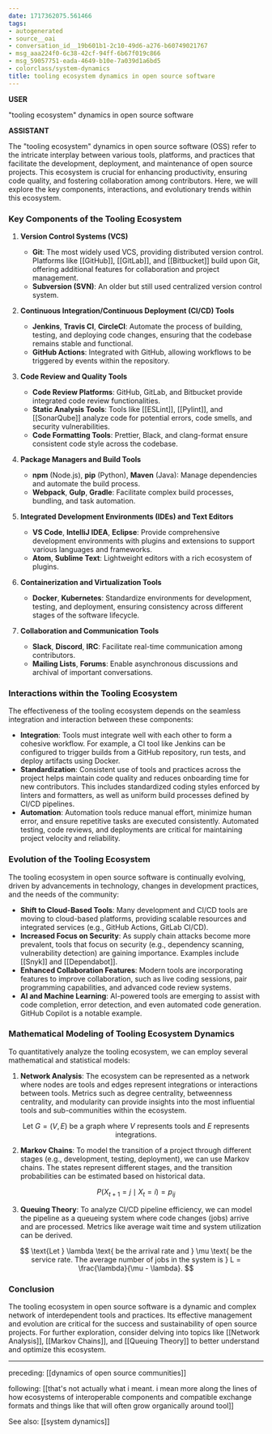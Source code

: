 ```yaml
---
date: 1717362075.561466
tags:
- autogenerated
- source__oai
- conversation_id__19b601b1-2c10-49d6-a276-b60749021767
- msg_aaa224f0-6c38-42cf-94ff-6b67f019c866
- msg_59057751-eada-4649-b10e-7a039d1a6bd5
- colorclass/system-dynamics
title: tooling ecosystem dynamics in open source software
---
```


**USER**

"tooling ecosystem" dynamics in open source software


**ASSISTANT**

The "tooling ecosystem" dynamics in open source software (OSS) refer to the intricate interplay between various tools, platforms, and practices that facilitate the development, deployment, and maintenance of open source projects. This ecosystem is crucial for enhancing productivity, ensuring code quality, and fostering collaboration among contributors. Here, we will explore the key components, interactions, and evolutionary trends within this ecosystem.

### Key Components of the Tooling Ecosystem

1. **Version Control Systems (VCS)**
   - **Git**: The most widely used VCS, providing distributed version control. Platforms like [[GitHub]], [[GitLab]], and [[Bitbucket]] build upon Git, offering additional features for collaboration and project management.
   - **Subversion (SVN)**: An older but still used centralized version control system.

2. **Continuous Integration/Continuous Deployment (CI/CD) Tools**
   - **Jenkins**, **Travis CI**, **CircleCI**: Automate the process of building, testing, and deploying code changes, ensuring that the codebase remains stable and functional.
   - **GitHub Actions**: Integrated with GitHub, allowing workflows to be triggered by events within the repository.

3. **Code Review and Quality Tools**
   - **Code Review Platforms**: GitHub, GitLab, and Bitbucket provide integrated code review functionalities.
   - **Static Analysis Tools**: Tools like [[ESLint]], [[Pylint]], and [[SonarQube]] analyze code for potential errors, code smells, and security vulnerabilities.
   - **Code Formatting Tools**: Prettier, Black, and clang-format ensure consistent code style across the codebase.

4. **Package Managers and Build Tools**
   - **npm** (Node.js), **pip** (Python), **Maven** (Java): Manage dependencies and automate the build process.
   - **Webpack**, **Gulp**, **Gradle**: Facilitate complex build processes, bundling, and task automation.

5. **Integrated Development Environments (IDEs) and Text Editors**
   - **VS Code**, **IntelliJ IDEA**, **Eclipse**: Provide comprehensive development environments with plugins and extensions to support various languages and frameworks.
   - **Atom**, **Sublime Text**: Lightweight editors with a rich ecosystem of plugins.

6. **Containerization and Virtualization Tools**
   - **Docker**, **Kubernetes**: Standardize environments for development, testing, and deployment, ensuring consistency across different stages of the software lifecycle.

7. **Collaboration and Communication Tools**
   - **Slack**, **Discord**, **IRC**: Facilitate real-time communication among contributors.
   - **Mailing Lists**, **Forums**: Enable asynchronous discussions and archival of important conversations.

### Interactions within the Tooling Ecosystem

The effectiveness of the tooling ecosystem depends on the seamless integration and interaction between these components:

- **Integration**: Tools must integrate well with each other to form a cohesive workflow. For example, a CI tool like Jenkins can be configured to trigger builds from a GitHub repository, run tests, and deploy artifacts using Docker.
- **Standardization**: Consistent use of tools and practices across the project helps maintain code quality and reduces onboarding time for new contributors. This includes standardized coding styles enforced by linters and formatters, as well as uniform build processes defined by CI/CD pipelines.
- **Automation**: Automation tools reduce manual effort, minimize human error, and ensure repetitive tasks are executed consistently. Automated testing, code reviews, and deployments are critical for maintaining project velocity and reliability.

### Evolution of the Tooling Ecosystem

The tooling ecosystem in open source software is continually evolving, driven by advancements in technology, changes in development practices, and the needs of the community:

- **Shift to Cloud-Based Tools**: Many development and CI/CD tools are moving to cloud-based platforms, providing scalable resources and integrated services (e.g., GitHub Actions, GitLab CI/CD).
- **Increased Focus on Security**: As supply chain attacks become more prevalent, tools that focus on security (e.g., dependency scanning, vulnerability detection) are gaining importance. Examples include [[Snyk]] and [[Dependabot]].
- **Enhanced Collaboration Features**: Modern tools are incorporating features to improve collaboration, such as live coding sessions, pair programming capabilities, and advanced code review systems.
- **AI and Machine Learning**: AI-powered tools are emerging to assist with code completion, error detection, and even automated code generation. GitHub Copilot is a notable example.

### Mathematical Modeling of Tooling Ecosystem Dynamics

To quantitatively analyze the tooling ecosystem, we can employ several mathematical and statistical models:

1. **Network Analysis**: The ecosystem can be represented as a network where nodes are tools and edges represent integrations or interactions between tools. Metrics such as degree centrality, betweenness centrality, and modularity can provide insights into the most influential tools and sub-communities within the ecosystem.

$$
\text{Let } G = (V, E) \text{ be a graph where } V \text{ represents tools and } E \text{ represents integrations.}
$$

2. **Markov Chains**: To model the transition of a project through different stages (e.g., development, testing, deployment), we can use Markov chains. The states represent different stages, and the transition probabilities can be estimated based on historical data.

$$
P(X_{t+1} = j \mid X_t = i) = p_{ij}
$$

3. **Queuing Theory**: To analyze CI/CD pipeline efficiency, we can model the pipeline as a queueing system where code changes (jobs) arrive and are processed. Metrics like average wait time and system utilization can be derived.

$$
\text{Let } \lambda \text{ be the arrival rate and } \mu \text{ be the service rate. The average number of jobs in the system is } L = \frac{\lambda}{\mu - \lambda}.
$$

### Conclusion

The tooling ecosystem in open source software is a dynamic and complex network of interdependent tools and practices. Its effective management and evolution are critical for the success and sustainability of open source projects. For further exploration, consider delving into topics like [[Network Analysis]], [[Markov Chains]], and [[Queuing Theory]] to better understand and optimize this ecosystem.


---

preceding: [[dynamics of open source communities]]  


following: [[that's not actually what i meant. i mean more along the lines of how ecosystems of interoperable components and compatible exchange formats and things like that will often grow organically around tool]]

See also: [[system dynamics]]